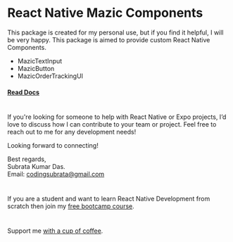 # React Native Mazic Components

This package is created for my personal use, but if you find it helpful, I will be very happy. This package is aimed to provide custom React Native Components.

- MazicTextInput
- MazicButton
- MazicOrderTrackingUI

#### [Read Docs](https://subraatakumar.github.io/react-native-mazic-components/docs/intro)

#

If you're looking for someone to help with React Native or Expo projects, I’d love to discuss how I can contribute to your team or project. Feel free to reach out to me for any development needs!

Looking forward to connecting!

Best regards,<br/>
Subrata Kumar Das.</br>
Email: codingsubrata@gmail.com

#

If you are a student and want to learn React Native Development from scratch then join my [free bootcamp course](https://enhanceme.in/courses/fullstack-react-native-bootcamp/).

#

Support me [with a cup of coffee](https://buymeacoffee.com/enhanceme_in).
